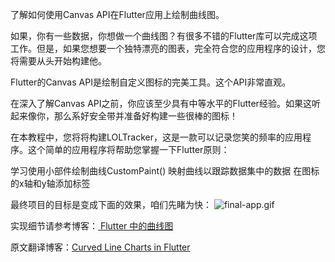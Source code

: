 了解如何使用Canvas API在Flutter应用上绘制曲线图。

如果，你有一些数据，你想做一个曲线图？有很多不错的Flutter库可以完成这项工作。但是，如果您想要一个独特漂亮的图表，完全符合您的应用程序的设计，您将需要从头开始构建他。

Flutter的Canvas API是绘制自定义图标的完美工具。这个API非常直观。

在深入了解Canvas API之前，你应该至少具有中等水平的Flutter经验。如果这听起来像你，那么系好安全带并准备好构建一些很棒的图标！

在本教程中，您将将构建LOLTracker，这是一款可以记录您笑的频率的应用程序。这个简单的应用程序将帮助您掌握一下Flutter原则：

学习使用小部件绘制曲线CustomPaint()
映射曲线以跟踪数据集中的数据
在图标的x轴和y轴添加标签

最终项目的目标是变成下面的效果，咱们先睹为快：
![final-app.gif](https://github.com/Wisdozzh/curve_line_demo/blob/main/images/final-app.gif?raw=true)

实现细节请参考博客：[ Flutter 中的曲线图](https://juejin.cn/editor/drafts/7183938362561003576)

原文翻译博客：[Curved Line Charts in Flutter](https://www.kodeco.com/32557465-curved-line-charts-in-flutter)
